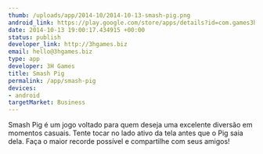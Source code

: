 ```yaml
--- 
thumb: /uploads/app/2014-10/2014-10-13-smash-pig.png
android_link: https://play.google.com/store/apps/details?id=com.games3h.smashpig
date: 2014-10-13 19:00:17.434915 +00:00
status: publish
developer_link: http://3hgames.biz
email: hello@3hgames.biz
type: app
developer: 3H Games
title: Smash Pig
permalink: /app/smash-pig
devices: 
- android
targetMarket: Business
---
```


Smash Pig é um jogo voltado para quem deseja uma excelente diversão em momentos casuais.
Tente tocar no lado ativo da tela antes que o Pig saia dela. Faça o maior recorde possível e compartilhe com seus amigos!
